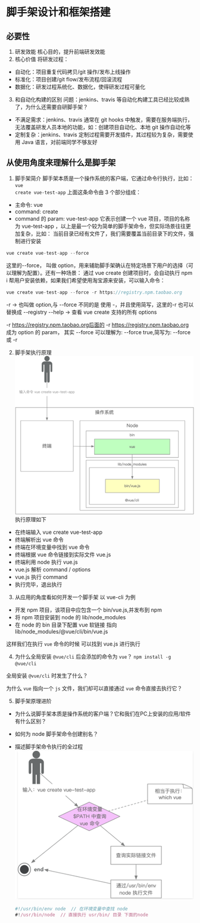 # 脚手架设计和框架搭建

## 必要性

1. 研发效能
   核心目的，提升前端研发效能
2. 核心价值
   将研发过程：

- 自动化：项目重复代码拷贝/git 操作/发布上线操作
- 标准化：项目创建/git flow/发布流程/回滚流程
- 数据化：研发过程系统化、数据化，使得研发过程可量化

3. 和自动化构建的区别
   问题：jenkins、travis 等自动化构建工具已经比较成熟了，为什么还需要自研脚手架？

- 不满足需求：jenkins、travis 通常在 git hooks 中触发，需要在服务端执行，无法覆盖研发人员本地的功能，如：创建项目自动化、本地 git 操作自动化等
- 定制复杂：jenkins、travis 定制过程需要开发插件，其过程较为复杂，需要使用 Java 语言，对前端同学不够友好

## 从使用角度来理解什么是脚手架

1. 脚手架简介
   脚手架本质是一个操作系统的客户端，它通过命令行执行，比如：
   <code>vue create vue-test-app</code>
   上面这条命令由 3 个部分组成：

- 主命令: vue
- command: create
- command 的 param: vue-test-app
  它表示创建一个 vue 项目，项目的名称为 vue-test-app ，以上是最一个较为简单的脚手架命令，但实际场景往往更加复杂，比如：
  当前目录已经有文件了，我们需要覆盖当前目录下的文件，强制进行安装

```js
vue create vue-test-app --force
```

这里的--force， 叫做 option，用来辅助脚手架确认在特定场景下用户的选择（可以理解为配置）。还有一种场景：
通过 vue create 创建项目时，会自动执行 npm i 帮用户安装依赖，如果我们希望使用淘宝源来安装，可以输入命令：

```js
vue create vue-test-app --force -r https://registry.npm.taobao.org
```

-r -> 也叫做 option,与 --force 不同的是 使用 -，并且使用简写，这里的-r 也可以替换成 --registry
--help -> 查看 vue create 支持的所有 options

-r https://registry.npm.taobao.org后面的 -r https://registry.npm.taobao.org 成为 option 的 param，
其实 --force 可以理解为: --force true,简写为: --force 或 -r

2. 脚手架执行原理
   ![脚手架执行原理](./img/cli1.png)
   执行原理如下

- 在终端输入 vue create vue-test-app
- 终端解析出 vue 命令
- 终端在环境变量中找到 vue 命令
- 终端根据 vue 命令链接到实际文件 vue.js
- 终端利用 node 执行 vue.js
- vue.js 解析 command / options
- vue.js 执行 command
- 执行完毕，退出执行

3. 从应用的角度看如何开发一个脚手架
   以 vue-cli 为例

- 开发 npm 项目，该项目中应包含一个 bin/vue.js,并发布到 npm
- 将 npm 项目安装到 node 的 lib/node_modules
- 在 node 的 bin 目录下配置 vue 软链接 指向 lib/node_modules/@vue/cli/bin/vue.js

这样我们在执行 <code>vue</code> 命令的时候 可以找到 vue.js 进行执行

4. 为什么全局安装 <code>@vue/cli</code> 后会添加的命令为 <code>vue</code>？
<code>npm install -g @vue/cli </code>
<p>全局安装 <code>@vue/cli</code> 时发生了什么？</p>
<p>为什么 <code>vue</code> 指向一个 <code>js</code> 文件，我们却可以直接通过 <code>vue</code> 命令直接去执行它？</p>

5. 脚手架原理进阶
* 为什么说脚手架本质是操作系统的客户端？它和我们在PC上安装的应用/软件有什么区别？
* 如何为 node  脚手架命令创建别名？
* 描述脚手架命令执行的全过程
   ![脚手架执行过程](./img/cli2.png)

   ```js
   #!/usr/bin/env node  // 在环境变量中查找 node
   #!/usr/bin/node  // 直接执行 usr/bin/ 目录 下面的node
   ```
